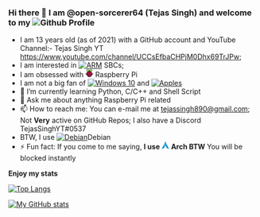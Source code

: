 ### Hi there 👋 I am @open-sorcerer64 (Tejas Singh) and welcome to my <img src="https://user-images.githubusercontent.com/78641958/129145395-0ec0cd69-4400-4fff-aac9-a6dfba603b92.png" alt="Github"/> Profile


- I am 13 years old (as of 2021) with a GitHub account and YouTube Channel:- Tejas Singh YT https://www.youtube.com/channel/UCCsEfbaCHPjM0Dhx69TrJPw;
- I am interested in [<img src="https://github.com/TaranVH/LOGOS/raw/master/ARM%20logo_blue_RGB.png" alt="ARM" width=32px/>](https://www.arm.com) SBCs;
- I am obsessed with [![Raspberry Pi](https://github.com/iiiypuk/rpi-icon/raw/master/16.png)](https://www.raspberrypi.org) Raspberry Pi
- I am not a big fan of [<img src="https://github.com/TaranVH/LOGOS/raw/master/Windows%2010%20logo.png" height=16px alt="Windows 10"/>](https://www.microsoft.com/windows/) and [<img src="https://raw.githubusercontent.com/lukas-w/font-logos/master/vectors/apple.svg" height=16px alt="Apples"/>](https://www.apple.com/macos) 
- 🌱 I’m currently learning Python, C/C++ and Shell Script
- 💬 Ask me about anything Raspberry Pi related
- 📫 How to reach me: You can e-mail me at tejassingh890@gmail.com;  Not **Very** active on GitHub Repos; I also have a Discord TejasSinghYT#0537
- BTW, I use [<img src="https://raw.githubusercontent.com/lukas-w/font-logos/master/vectors/debian.svg" height="16px" alt="Debian"/>](https://www.debian.org/)Debian
- ⚡ Fun fact: If you come to me saying, **I use [<img src="https://raw.githubusercontent.com/JotaRandom/archlinux-artwork/master/icons/archlinux-icon-crystal-64.svg" height="16px" alt="Arch"/>](https://archlinuxarm.org/) Arch BTW** You will be blocked instantly


<b>Enjoy my stats</b><br>

[![Top Langs](https://github-readme-stats.vercel.app/api/top-langs/?username=open-sorcerer64&layout=compact&theme=dark)](https://github.com/anuraghazra/github-readme-stats)


[![My GitHub stats](https://github-readme-stats.vercel.app/api?username=open-sorcerer64)](https://github.com/anuraghazra/github-readme-stats)
